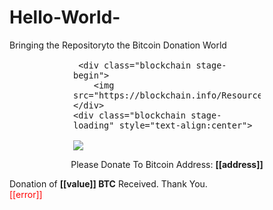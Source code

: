 # Hello-World-
Bringing the Repositoryto the Bitcoin Donation World  
<div style="font-size:16px;margin:0 auto;width:300px" class="blockchain-btn"
     data-address="1933phfhK3ZgFQNLGSDXvqCn32k2buXY8a"
     data-shared="false">                   

     <div class="blockchain stage-begin">
        <img src="https://blockchain.info/Resources/buttons/donate_64.png"/>
    </div>
    <div class="blockchain stage-loading" style="text-align:center">

 <img src="https://blockchain.info/Resources/loading-large.gif"/>
    </div>
    <div class="blockchain stage-ready">
         <p align="center">Please Donate To Bitcoin Address: <b>[[address]]</b></p>
         <p align="center" class="qr-code"></p>
    </div>
    <div class="blockchain stage-paid">
         Donation of <b>[[value]] BTC</b> Received. Thank You.
    </div>
    <div class="blockchain stage-error">
        <font color="red">[[error]]</font>
    </div>
</div>
